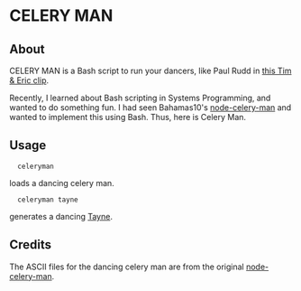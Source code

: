 CELERY MAN
==========
About
-----
CELERY MAN is a Bash script to run your dancers, like Paul Rudd in [this Tim & Eric clip](http://www.youtube.com/watch?v=MHWBEK8w_YY).

Recently, I learned about Bash scripting in Systems Programming, and wanted to do something fun. I had seen Bahamas10's [node-celery-man](https://github.com/bahamas10/node-celery-man) and wanted to implement this using Bash. Thus, here is Celery Man.

Usage
-----
```shell
  celeryman
```
loads a dancing celery man.

```shell
  celeryman tayne
```
generates a dancing [Tayne](http://www.youtube.com/watch?v=MHWBEK8w_YY).

Credits
------
The ASCII files for the dancing celery man are from the original [node-celery-man](https://github.com/bahamas10/node-celery-man).
